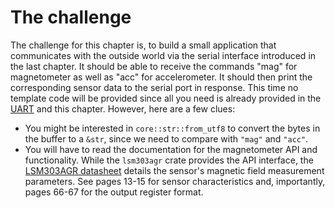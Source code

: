 # The challenge

The challenge for this chapter is, to build a small application that communicates with the outside
world via the serial interface introduced in the last chapter. It should be able to receive the
commands "mag" for magnetometer as well as "acc" for accelerometer. It should then print the
corresponding sensor data to the serial port in response. This time no template code will be
provided since all you need is already provided in the [UART](../10-uart/index.md) and this
chapter. However, here are a few clues:

-   You might be interested in `core::str::from_utf8` to convert the bytes in the buffer to a `&str`, since we need to compare with `"mag"` and `"acc"`.
-   You will have to read the documentation for the magnetometer API and functionality. While the `lsm303agr` crate provides the API interface, the [LSM303AGR datasheet](https://www.st.com/resource/en/datasheet/lsm303agr.pdf) details the sensor's magnetic field measurement parameters. See pages 13-15 for sensor characteristics and, importantly, pages 66-67 for the output register format.
